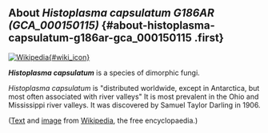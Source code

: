 About *Histoplasma capsulatum G186AR (GCA\_000150115)* {#about-histoplasma-capsulatum-g186ar-gca_000150115 .first}
------------------------------------------------------

[![Wikipedia](/img/wikipedia_logo_v2_en.png){#wiki_icon}](http://en.wikipedia.org/wiki/Histoplasma_capsulatum)

***Histoplasma capsulatum*** is a species of dimorphic fungi.

*Histoplasma capsulatum* is \"distributed worldwide, except in
Antarctica, but most often associated with river valleys\" It is most
prevalent in the Ohio and Mississippi river valleys. It was discovered
by Samuel Taylor Darling in 1906.

([Text](http://en.wikipedia.org/wiki/Histoplasma_capsulatum) and
[image](https://commons.wikimedia.org/wiki/File:Histoplasma_pas-d.jpg)
from [Wikipedia](http://en.wikipedia.org/), the free encyclopaedia.)
